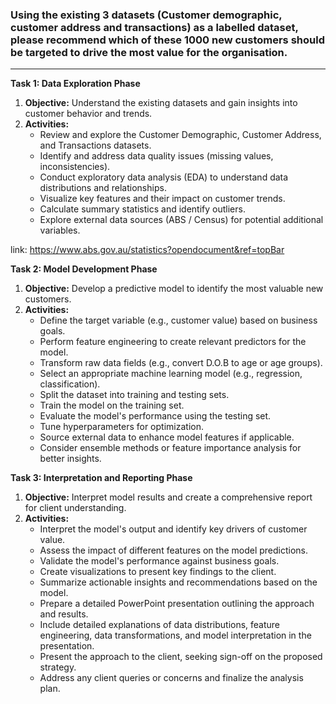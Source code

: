 ### Using the existing 3 datasets (Customer demographic, customer address and transactions) as a labelled dataset, please recommend which of these 1000 new customers should be targeted to drive the most value for the organisation. 

-----------

**Task 1: Data Exploration Phase**
1. **Objective:** Understand the existing datasets and gain insights into customer behavior and trends.
2. **Activities:**
   - Review and explore the Customer Demographic, Customer Address, and Transactions datasets.
   - Identify and address data quality issues (missing values, inconsistencies).
   - Conduct exploratory data analysis (EDA) to understand data distributions and relationships.
   - Visualize key features and their impact on customer trends.
   - Calculate summary statistics and identify outliers.
   - Explore external data sources (ABS / Census) for potential additional variables.


link: https://www.abs.gov.au/statistics?opendocument&ref=topBar


**Task 2: Model Development Phase**
1. **Objective:** Develop a predictive model to identify the most valuable new customers.
2. **Activities:**
   - Define the target variable (e.g., customer value) based on business goals.
   - Perform feature engineering to create relevant predictors for the model.
   - Transform raw data fields (e.g., convert D.O.B to age or age groups).
   - Select an appropriate machine learning model (e.g., regression, classification).
   - Split the dataset into training and testing sets.
   - Train the model on the training set.
   - Evaluate the model's performance using the testing set.
   - Tune hyperparameters for optimization.
   - Source external data to enhance model features if applicable.
   - Consider ensemble methods or feature importance analysis for better insights.


**Task 3: Interpretation and Reporting Phase**
1. **Objective:** Interpret model results and create a comprehensive report for client understanding.
2. **Activities:**
   - Interpret the model's output and identify key drivers of customer value.
   - Assess the impact of different features on the model predictions.
   - Validate the model's performance against business goals.
   - Create visualizations to present key findings to the client.
   - Summarize actionable insights and recommendations based on the model.
   - Prepare a detailed PowerPoint presentation outlining the approach and results.
   - Include detailed explanations of data distributions, feature engineering, data transformations, and model interpretation in the presentation.
   - Present the approach to the client, seeking sign-off on the proposed strategy.
   - Address any client queries or concerns and finalize the analysis plan.